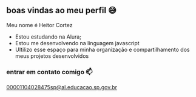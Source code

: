 ## boas vindas ao meu perfil 😅

Meu nome é Heitor Cortez

- Estou estudando na Alura;
- Estou me desenvolvendo na linguagem javascript
- Ultilizo esse espaço para minha organização e compartilhamento dos meus projetos desenvolvidos

### entrar em contato comigo 📫

00001104028475sp@al.educacao.sp.gov.br
